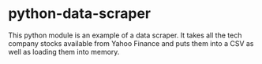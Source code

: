 # python-data-scraper
This python module is an example of a data scraper. It takes all the tech company stocks available from Yahoo Finance
and puts them into a CSV as well as loading them into memory.